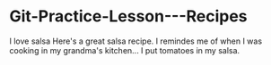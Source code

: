 # Git-Practice-Lesson---Recipes

I love salsa
Here's a great salsa recipe. I remindes me of when I was cooking in my grandma's kitchen...
I put tomatoes in my salsa.

